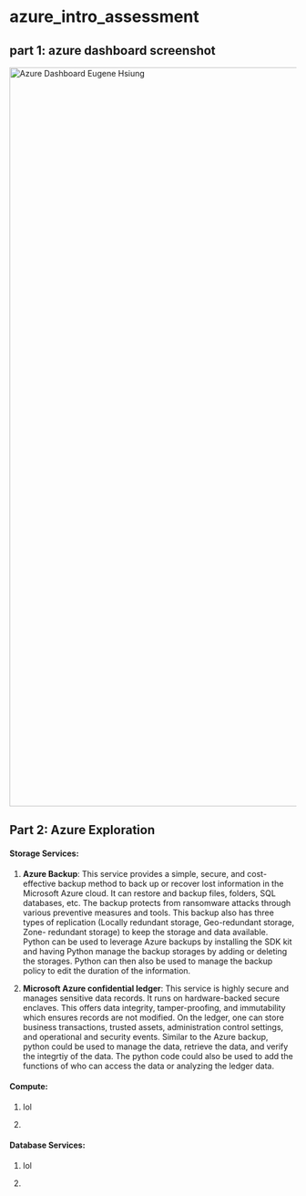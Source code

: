 # azure_intro_assessment

## part 1: azure dashboard screenshot
<img width="1297" alt="Azure Dashboard Eugene Hsiung" src="https://github.com/EugeneHsiung/azure_intro_assessment/assets/141866888/75052b6e-42a3-41ec-af13-bfb5a00e6228">


## Part 2: Azure Exploration

#### Storage Services: 

1. **Azure Backup**: This service provides a simple, secure, and cost-effective backup method to back up or recover lost information in the Microsoft Azure cloud. It can restore and backup files, folders, SQL databases, etc. The backup protects from ransomware attacks through various preventive measures and tools. This backup also has three types of replication (Locally redundant storage, Geo-redundant storage, Zone- redundant storage) to keep the storage and data available. Python can be used to leverage Azure backups by installing the SDK kit and having Python manage the backup storages by adding or deleting the storages. Python can then also be used to manage the backup policy to edit the duration of the information.
   
2. **Microsoft Azure confidential ledger**: This service is highly secure and manages sensitive data records. It runs on hardware-backed secure enclaves. This offers data integrity, tamper-proofing, and immutability which ensures records are not modified. On the ledger, one can store business transactions, trusted assets, administration control settings, and operational and security events. Similar to the Azure backup, python could be used to manage the data, retrieve the data, and verify the integrtiy of the data. The python code could also be used to add the functions of who can access the data or analyzing the ledger data. 

#### Compute:

1. lol
   
2. 

#### Database Services: 

1. lol
   
2. 
